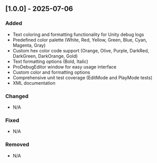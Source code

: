 ﻿## [1.0.0] - 2025-07-06

### Added
- Text coloring and formatting functionality for Unity debug logs
- Predefined color palette (White, Red, Yellow, Green, Blue, Cyan, Magenta, Gray)
- Custom hex color code support (Orange, Olive, Purple, DarkRed, DarkGreen, DarkOrange, Gold)
- Text formatting options (Bold, Italic)
- ProDebugEditor window for easy usage interface
- Custom color and formatting options
- Comprehensive unit test coverage (EditMode and PlayMode tests)
- XML documentation

### Changed
- N/A

### Fixed
- N/A

### Removed
-  N/A